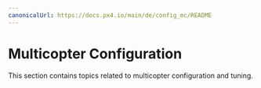 ```yaml
---
canonicalUrl: https://docs.px4.io/main/de/config_mc/README
---
```


# Multicopter Configuration

This section contains topics related to multicopter configuration and tuning.